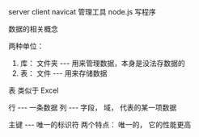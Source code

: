 

server 
client
navicat 管理工具
node.js 写程序

数据的相关概念

两种单位： 

1. 库： 文件夹 --- 用来管理数据，本身是没法存数据的
2. 表： 文件 --- 用来存储数据


表 类似于 Excel

行 --- 一条数据 
列 --- 字段， 域， 代表的某一项数据

主键 --- 唯一的标识符
两个特点： 唯一的， 它的性能更高

